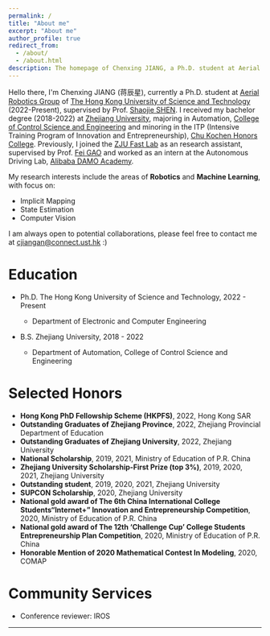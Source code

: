 ```yaml
---
permalink: /
title: "About me"
excerpt: "About me"
author_profile: true
redirect_from: 
  - /about/
  - /about.html
description: The homepage of Chenxing JIANG, a Ph.D. student at Aerial Robotics Group of HKUST. The homepage of JIANG Chenxing, a Ph.D. student at Aerial Robotics Group of HKUST. 蒋辰星的个人主页，他现在是香港科技大学(HKUST)Aerial Robotics Group的博士研究生. 
---
```


Hello there, I'm Chenxing JIANG (蒋辰星), currently a Ph.D. student at [Aerial Robotics Group](https://uav.hkust.edu.hk/) of [The Hong Kong University of Science and Technology](https://hkust.edu.hk/) (2022-Present), supervised by Prof. [Shaojie SHEN](https://scholar.google.com.hk/citations?user=u8Q0_xsAAAAJ&hl=zh-CN&oi=ao). I received my bachelor degree (2018-2022) at [Zhejiang University](https://www.zju.edu.cn/english/), majoring in Automation, [College of Control Science and Engineering](http://www.cse.zju.edu.cn/cseenglish/main.htm) and minoring in the ITP (Intensive Training Program of Innovation and Entrepreneurship), [Chu Kochen Honors College](http://ckc.zju.edu.cn/ckcen/). Previously, I joined the [ZJU Fast Lab](http://zju-fast.com/) as an research assistant, supervised by Prof. [Fei GAO](https://person.zju.edu.cn/fgaoaa) and worked as an intern at the Autonomous Driving Lab, [Alibaba DAMO Academy](https://damo.alibaba.com/).

My research interests include the areas of **Robotics** and **Machine Learning**, with focus on: 
* Implicit Mapping
* State Estimation
* Computer Vision

I am always open to potential collaborations, please feel free to contact me at <cjiangan@connect.ust.hk> :)

Education
======
* Ph.D. The Hong Kong University of Science and Technology, 2022 - Present
  * Department of Electronic and Computer Engineering

* B.S. Zhejiang University, 2018 - 2022
  * Department of Automation, College of Control Science and Engineering
  
Selected Honors
======
* **Hong Kong PhD Fellowship Scheme (HKPFS)**, 2022, Hong Kong SAR
* **Outstanding Graduates of Zhejiang Province**, 2022, Zhejiang Provincial Department of Education
* **Outstanding Graduates of Zhejiang University**, 2022, Zhejiang University
* **National Scholarship**, 2019, 2021, Ministry of Education of P.R. China
* **Zhejiang University Scholarship-First Prize (top 3%)**, 2019, 2020, 2021, Zhejiang University
* **Outstanding student**, 2019, 2020, 2021, Zhejiang University
* **SUPCON Scholarship**, 2020, Zhejiang University
* **National gold award of The 6th China International College Students“Internet+” Innovation and Entrepreneurship Competition**, 2020, Ministry of Education of P.R. China
* **National gold award of The 12th ‘Challenge Cup’ College Students Entrepreneurship Plan Competition**, 2020, Ministry of Education of P.R. China
* **Honorable Mention of 2020 Mathematical Contest In Modeling**, 2020, COMAP

Community Services
======
* Conference reviewer: IROS

<hr>
<script type='text/javascript' id='clustrmaps' src='//cdn.clustrmaps.com/map_v2.js?cl=ffffff&w=300&t=n&d=W25Fdb-NQUH1UObkKuunx_1va-9MG_ZujLrO3eIij5c'></script>